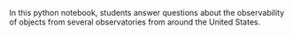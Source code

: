 In this python notebook, students answer questions about the observability of objects from several observatories from around the United States. 
